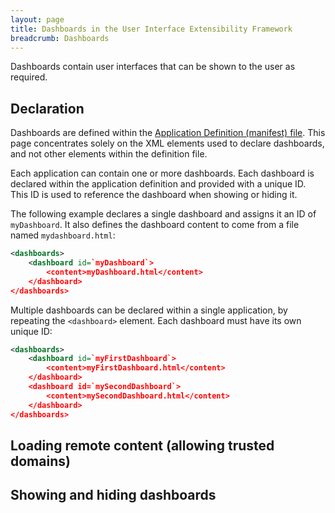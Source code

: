 ```yaml
---
layout: page
title: Dashboards in the User Interface Extensibility Framework
breadcrumb: Dashboards
---
```


Dashboards contain user interfaces that can be shown to the user as required.

## Declaration

<p class="note">Dashboards are defined within the <a href="{{ site.baseurl }}/Frameworks/User-Interface-Extensibility-Framework/Structure/AppDef/">Application Definition (manifest) file</a>.  This page concentrates solely on the XML elements used to declare dashboards, and not other elements within the definition file.

Each application can contain one or more dashboards.  Each dashboard is declared within the application definition and provided with a unique ID.  This ID is used to reference the dashboard when showing or hiding it.

The following example declares a single dashboard and assigns it an ID of `myDashboard`.  It also defines the dashboard content to come from a file named `mydashboard.html`:

```xml
<dashboards>
	<dashboard id=`myDashboard`>
		<content>myDashboard.html</content>
	</dashboard>
</dashboards>
```

Multiple dashboards can be declared within a single application, by repeating the `<dashboard>` element.  Each dashboard must have its own unique ID:

```xml
<dashboards>
	<dashboard id=`myFirstDashboard`>
		<content>myFirstDashboard.html</content>
	</dashboard>
	<dashboard id=`mySecondDashboard`>
		<content>mySecondDashboard.html</content>
	</dashboard>
</dashboards>
```
## Loading remote content (allowing trusted domains)

## Showing and hiding dashboards


